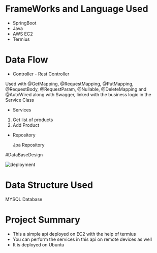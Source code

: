 # FrameWorks and Language Used
* SpringBoot
* Java
* AWS EC2
* Termius

# Data Flow
* Controller - Rest Controller

Used with @GetMapping, @RequestMapping, @PutMapping, @RequestBody, @RequestParam, @Nullable, @DeleteMapping and @AutoWired along with Swagger, linked with the business logic in the Service Class


* Services

1. Get list of products
2. Add Product

* Repository

  Jpa Repository
  
#DataBaseDesign

![deployment](https://user-images.githubusercontent.com/93002372/224515020-e7e5037e-ee2c-46b7-bf8c-60f8a19065fc.png)
  
# Data Structure Used

MYSQL Database

# Project Summary

* This a simple api deployed on EC2 with the help of termius
* You can perform the services in this api on remote devices as well
* It is deployed on Ubuntu
